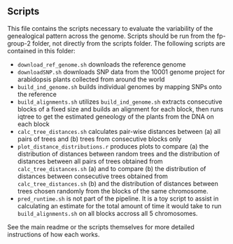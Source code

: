 ## Scripts
This file contains the scripts necessary to evaluate the variability of the genealogical pattern across the genome.
Scripts should be run from the fp-group-2 folder, not directly from the scripts folder.
The following scripts are contained in this folder:
- `download_ref_genome.sh` downloads the reference genome
- `downloadSNP.sh` downloads SNP data from the 10001 genome project for arabidopsis plants collected from around the world
- `build_ind_genome.sh` builds individual genomes by mapping SNPs onto the reference
- `build_alignments.sh` utilizes `build_ind_genome.sh` extracts consecutive blocks of a fixed size and builds an alignment for each block, 
    then runs iqtree to get the estimated geneology of the plants from the DNA on each block
- `calc_tree_distances.sh` calculates pair-wise distances between (a) all pairs of trees and (b) trees from consecutive blocks only
- `plot_distance_distributions.r` produces plots to compare (a) the distribution of distances between random trees and the distribution of
    distances between all pairs of trees  obtained from `calc_tree_distances.sh` (a) and to compare (b) the distribution of distances between 
    consecutive trees obtained from `calc_tree_distances.sh` (b) and the distribution of distances between trees chosen randomly from the blocks 
    of the same chromosome.
- `pred_runtime.sh` is not part of the pipeline. It is a toy script to assist in calculating an estimate for the total amount of time it would take to run `build_alignments.sh` on all blocks accross all 5 chromosomes.


See the main readme or the scripts themselves for more detailed instructions of how each works.